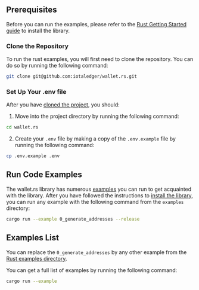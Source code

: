 ## Prerequisites

Before you can run the examples, please refer to the [Rust Getting Started guide](./../getting_started/rust) to install
the library.

### Clone the Repository

To run the rust examples, you will first need to clone the repository.  You can do so by running the following command:

```bash
git clone git@github.com:iotaledger/wallet.rs.git
```

### Set Up Your .env file

After you have [cloned the project](#clone-the-repository), you should:

1. Move into the project directory by running the following command:

```bash
cd wallet.rs
```

2. Create your `.env` file by making a copy of the `.env.example` file by running the following command:

```bash
cp .env.example .env
```

## Run Code Examples

The wallet.rs library has numerous [examples](https://github.com/iotaledger/wallet.rs/tree/develop/examples)
you can run to get acquainted with the library.  After you have followed the instructions to
[install the library](./../getting_started/rust#install-the-library), you can run any example with the following
command from the `examples` directory:

```bash
cargo run --example 0_generate_addresses --release
```

## Examples List

You can replace the `0_generate_addresses` by any other example from the [Rust examples directory](https://github.com/iotaledger/wallet.rs/tree/develop/examples).

You can get a full list of examples by running the following command:

```bash
cargo run --example
```
